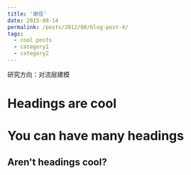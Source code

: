 ```yaml
---
title: '谢佳'
date: 2015-08-14
permalink: /posts/2012/08/blog-post-4/
tags:
  - cool posts
  - category1
  - category2
---
```


研究方向：对流层建模

Headings are cool
======

You can have many headings
======

Aren't headings cool?
------